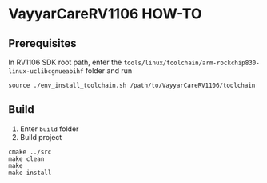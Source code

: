 # VayyarCareRV1106 HOW-TO

## Prerequisites

In RV1106 SDK root path, enter the `tools/linux/toolchain/arm-rockchip830-linux-uclibcgnueabihf` folder and run 
```console
source ./env_install_toolchain.sh /path/to/VayyarCareRV1106/toolchain
```

## Build
1. Enter `build` folder
2. Build project
```console
cmake ../src
make clean
make
make install
```


